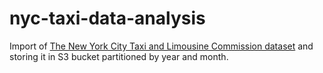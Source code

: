 # nyc-taxi-data-analysis

Import of [The New York City Taxi and Limousine Commission dataset](https://www1.nyc.gov/site/tlc/about/tlc-trip-record-data.page) and storing it in S3 bucket partitioned by year and month. 